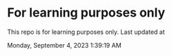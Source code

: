 # For learning purposes only
This repo is for learning purposes only.
Last updated at

Monday, September 4, 2023 1:39:19 AM

